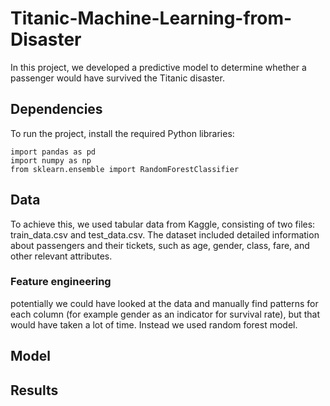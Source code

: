 # Titanic-Machine-Learning-from-Disaster
In this project, we developed a predictive model to determine whether a passenger would have survived the Titanic disaster.
## **Dependencies**
To run the project, install the required Python libraries:

```
import pandas as pd
import numpy as np
from sklearn.ensemble import RandomForestClassifier
```
## Data
To achieve this, we used tabular data from Kaggle, consisting of two files: train_data.csv and test_data.csv.
The dataset included detailed information about passengers and their tickets, such as age, gender, class, fare, and other relevant attributes.
### Feature engineering
potentially we could have looked at the data and manually find patterns for each column (for example gender as an indicator for survival rate), but that would have taken a lot of time. Instead we used random forest model. 
## Model
## Results
